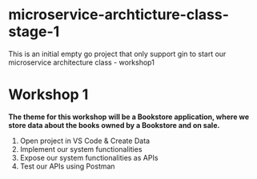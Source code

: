 # microservice-archticture-class-stage-1
This is an initial empty go project that only support gin to start our microservice architecture class - workshop1

# Workshop 1
**The theme for this workshop will be a Bookstore application, where we store data about the books owned by a Bookstore and on sale.**
<ol>
  <li>Open project in VS Code & Create Data</li>
  <li>Implement our system functionalities</li>
  <li>Expose our system functionalities as APIs</li>
  <li>Test our APIs using Postman</li>
</ol>

